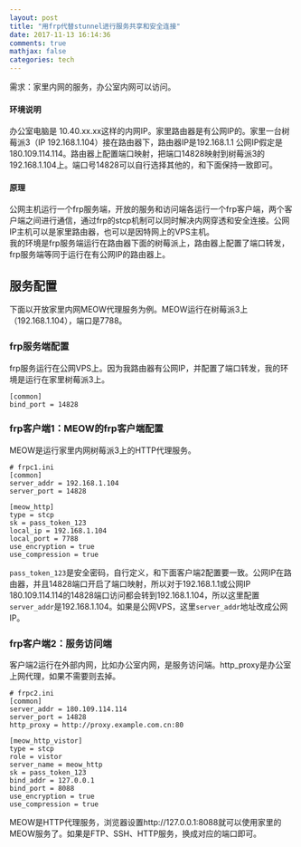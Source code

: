 ```yaml
---
layout: post
title: "用frp代替stunnel进行服务共享和安全连接"
date: 2017-11-13 16:14:36
comments: true
mathjax: false
categories: tech
---
```


需求：家里内网的服务，办公室内网可以访问。

#### 环境说明

办公室电脑是 10.40.xx.xx这样的内网IP。家里路由器是有公网IP的。家里一台树莓派3（IP 192.168.1.104）接在路由器下，路由器IP是192.168.1.1 公网IP假定是180.109.114.114。路由器上配置端口映射，把端口14828映射到树莓派3的192.168.1.104上。端口号14828可以自行选择其他的，和下面保持一致即可。

<!--more-->

#### 原理

公网主机运行一个frp服务端，开放的服务和访问端各运行一个frp客户端，两个客户端之间进行通信，通过frp的stcp机制可以同时解决内网穿透和安全连接。公网IP主机可以是家里路由器，也可以是因特网上的VPS主机。  
我的环境是frp服务端运行在路由器下面的树莓派上，路由器上配置了端口转发，frp服务端等同于运行在有公网IP的路由器上。

## 服务配置

下面以开放家里内网MEOW代理服务为例。MEOW运行在树莓派3上（192.168.1.104），端口是7788。

### frp服务端配置

frp服务运行在公网VPS上。因为我路由器有公网IP，并配置了端口转发，我的环境是运行在家里树莓派3上。

```
[common]
bind_port = 14828
```

### frp客户端1：MEOW的frp客户端配置

MEOW是运行家里内网树莓派3上的HTTP代理服务。

```
# frpc1.ini
[common]
server_addr = 192.168.1.104
server_port = 14828

[meow_http]
type = stcp
sk = pass_token_123
local_ip = 192.168.1.104
local_port = 7788
use_encryption = true
use_compression = true
```

`pass_token_123`是安全密码，自行定义，和下面客户端2配置要一致。公网IP在路由器，并且14828端口开启了端口映射，所以对于192.168.1.1或公网IP 180.109.114.114的14828端口访问都会转到192.168.1.104，所以这里配置`server_addr`是192.168.1.104。如果是公网VPS，这里`server_addr`地址改成公网IP。

###  frp客户端2：服务访问端

客户端2运行在外部内网，比如办公室内网，是服务访问端。http_proxy是办公室上网代理，如果不需要则去掉。

```
# frpc2.ini
[common]
server_addr = 180.109.114.114
server_port = 14828
http_proxy = http://proxy.example.com.cn:80

[meow_http_vistor]
type = stcp
role = vistor
server_name = meow_http
sk = pass_token_123
bind_addr = 127.0.0.1
bind_port = 8088
use_encryption = true
use_compression = true
```

MEOW是HTTP代理服务，浏览器设置http://127.0.0.1:8088就可以使用家里的MEOW服务了。如果是FTP、SSH、HTTP服务，换成对应的端口即可。

